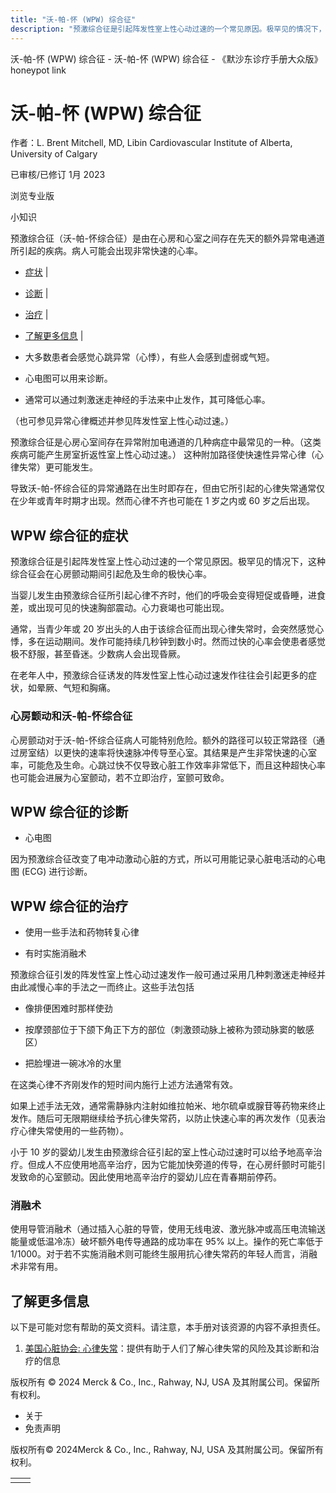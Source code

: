 ```yaml
---
title: "沃-帕-怀 (WPW) 综合征"
description: "预激综合征是引起阵发性室上性心动过速的一个常见原因。极罕见的情况下，这种综合征会在心房颤动期间引起危及生命的极快心率。"
---
```


﻿沃-帕-怀 (WPW) 综合征 - 沃-帕-怀 (WPW) 综合征 - 《默沙东诊疗手册大众版》 honeypot link

# 沃-帕-怀 (WPW) 综合征

作者：L. Brent Mitchell, MD, Libin Cardiovascular Institute of Alberta, University of
Calgary

已审核/已修订 1月 2023

浏览专业版

小知识

预激综合征（沃-帕-怀综合征）是由在心房和心室之间存在先天的额外异常电通道所引起的疾病。病人可能会出现非常快速的心率。

- [症状](#症状_v719927_zh) \|
- [诊断](#诊断_v719940_zh) \|
- [治疗](#治疗_v719944_zh) \|
- [了解更多信息](#了解更多信息_v51493873_zh) \|

- 大多数患者会感觉心跳异常（心悸），有些人会感到虚弱或气短。

- 心电图可以用来诊断。

- 通常可以通过刺激迷走神经的手法来中止发作，其可降低心率。


（也可参见异常心律概述并参见阵发性室上性心动过速。）

预激综合征是心房心室间存在异常附加电通道的几种病症中最常见的一种。（这类疾病可能产生房室折返性室上性心动过速。） 这种附加路径使快速性异常心律（心律失常）更可能发生。

导致沃-帕-怀综合征的异常通路在出生时即存在，但由它所引起的心律失常通常仅在少年或青年时期才出现。然而心律不齐也可能在 1 岁之内或 60 岁之后出现。

## WPW 综合征的症状

预激综合征是引起阵发性室上性心动过速的一个常见原因。极罕见的情况下，这种综合征会在心房颤动期间引起危及生命的极快心率。

当婴儿发生由预激综合征所引起心律不齐时，他们的呼吸会变得短促或昏睡，进食差，或出现可见的快速胸部震动。心力衰竭也可能出现。

通常，当青少年或 20 岁出头的人由于该综合征而出现心律失常时，会突然感觉心悸，多在运动期间。发作可能持续几秒钟到数小时。然而过快的心率会使患者感觉极不舒服，甚至昏迷。少数病人会出现昏厥。

在老年人中，预激综合征诱发的阵发性室上性心动过速发作往往会引起更多的症状，如晕厥、气短和胸痛。

### 心房颤动和沃-帕-怀综合征

心房颤动对于沃-帕-怀综合征病人可能特别危险。额外的路径可以较正常路径（通过房室结）以更快的速率将快速脉冲传导至心室。其结果是产生非常快速的心室率，可能危及生命。心跳过快不仅导致心脏工作效率非常低下，而且这种超快心率也可能会进展为心室颤动，若不立即治疗，室颤可致命。

## WPW 综合征的诊断

- 心电图


因为预激综合征改变了电冲动激动心脏的方式，所以可用能记录心脏电活动的心电图 (ECG) 进行诊断。

## WPW 综合征的治疗

- 使用一些手法和药物转复心律

- 有时实施消融术


预激综合征引发的阵发性室上性心动过速发作一般可通过采用几种刺激迷走神经并由此减慢心率的手法之一而终止。这些手法包括

- 像排便困难时那样使劲

- 按摩颈部位于下颌下角正下方的部位（刺激颈动脉上被称为颈动脉窦的敏感区）

- 把脸埋进一碗冰冷的水里


在这类心律不齐刚发作的短时间内施行上述方法通常有效。

如果上述手法无效，通常需静脉内注射如维拉帕米、地尔硫卓或腺苷等药物来终止发作。随后可无限期继续给予抗心律失常药，以防止快速心率的再次发作（见表治疗心律失常使用的一些药物）。

小于 10 岁的婴幼儿发生由预激综合征引起的室上性心动过速时可以给予地高辛治疗。但成人不应使用地高辛治疗，因为它能加快旁道的传导，在心房纤颤时可能引发致命的心室颤动。因此使用地高辛治疗的婴幼儿应在青春期前停药。

### 消融术

使用导管消融术（通过插入心脏的导管，使用无线电波、激光脉冲或高压电流输送能量或低温冷冻）破坏额外电传导通路的成功率在 95% 以上。操作的死亡率低于 1/1000。对于若不实施消融术则可能终生服用抗心律失常药的年轻人而言，消融术非常有用。

## 了解更多信息

以下是可能对您有帮助的英文资料。请注意，本手册对该资源的内容不承担责任。

1. [美国心脏协会: 心律失常](https://www.heart.org/en/health-topics/arrhythmia)：提供有助于人们了解心律失常的风险及其诊断和治疗的信息




版权所有 © 2024
Merck & Co., Inc., Rahway, NJ, USA 及其附属公司。保留所有权利。

- 关于
- 免责声明

版权所有© 2024Merck & Co., Inc., Rahway, NJ, USA 及其附属公司。保留所有权利。

|     |     |
| --- | --- |
|  |  |